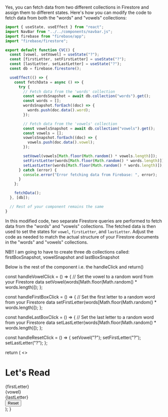 Yes, you can fetch data from two different collections in Firestore and assign them to different states. Here's how you can modify the code to fetch data from both the "words" and "vowels" collections:

```javascript
import { useState, useEffect } from "react";
import NavBar from "../../components/navbar.js";
import firebase from "firebase/app";
import "firebase/firestore";

export default function CVC() {
  const [vowel, setVowel] = useState("?");
  const [firstLetter, setFirstLetter] = useState("?");
  const [lastLetter, setLastLetter] = useState("?");
  const db = firebase.firestore();

  useEffect(() => {
    const fetchData = async () => {
      try {
        // Fetch data from the 'words' collection
        const wordsSnapshot = await db.collection("words").get();
        const words = [];
        wordsSnapshot.forEach((doc) => {
          words.push(doc.data().word);
        });

        // Fetch data from the 'vowels' collection
        const vowelsSnapshot = await db.collection("vowels").get();
        const vowels = [];
        vowelsSnapshot.forEach((doc) => {
          vowels.push(doc.data().vowel);
        });

        setVowel(vowels[Math.floor(Math.random() * vowels.length)]);
        setFirstLetter(words[Math.floor(Math.random() * words.length)]);
        setLastLetter(words[Math.floor(Math.random() * words.length)]);
      } catch (error) {
        console.error("Error fetching data from Firebase: ", error);
      }
    };

    fetchData();
  }, [db]);

  // Rest of your component remains the same
}
```

In this modified code, two separate Firestore queries are performed to fetch data from the "words" and "vowels" collections. The fetched data is then used to set the states for `vowel`, `firstLetter`, and `lastLetter`. Adjust the code as needed to match the actual structure of your Firestore documents in the "words" and "vowels" collections.

NB!! I am going to have to create three db collections called: firstBoxSnapshot, vowelSnapshot and lastBoxSnapshot

Below is the rest of the component i.e. the handleClick and return()

const handleVowelClick = () => {
// Set the vowel to a random word from your Firestore data
setVowel(words[Math.floor(Math.random() * words.length)]);
};

const handleFirstBoxClick = () => {
// Set the first letter to a random word from your Firestore data
setFirstLetter(words[Math.floor(Math.random() * words.length)]);
};

const handleLastBoxClick = () => {
// Set the last letter to a random word from your Firestore data
setLastLetter(words[Math.floor(Math.random() * words.length)]);
};

const handleResetClick = () => {
setVowel("?");
setFirstLetter("?");
setLastLetter("?");
};

return (
<>
<main>
<NavBar />
<div className="mt-20">
<div className="flex justify-center">
<h1 className="font-comic text-5xl lg:text-6xl text-bittersweet">
Let's Read
</h1>
</div>
<div className="flex justify-center gap-4 lg:gap-14 my-10 px-6 font-comic">
<div
              className=" flex justify-center items-center rounded-xl h-40 w-40 lg:h-60 lg:w-60 bg-darkbuff text-gray-900 text-6xl hover:cursor-pointer"
              onClick={handleFirstBoxClick}
            >
{firstLetter}
</div>
<div
              className=" flex justify-center items-center rounded-xl h-40 w-40 lg:h-60 lg:w-60 bg-darkbuff text-bittersweet text-6xl hover:cursor-pointer"
              onClick={handleVowelClick}
            >
{vowel}
</div>
<div
              className=" flex justify-center items-center rounded-xl h-40 w-40  lg:h-60 lg:w-60 bg-darkbuff text-gray-900 text-6xl hover:cursor-pointer"
              onClick={handleLastBoxClick}
            >
{lastLetter}
</div>
</div>
</div>
<div className="flex justify-center">
<button
            onClick={handleResetClick}
            className="bg-bittersweet font-comic text-bone text-xl py-2 px-6 rounded-xl"
          >
Reset
</button>
</div>
</main>
</>
);
}
